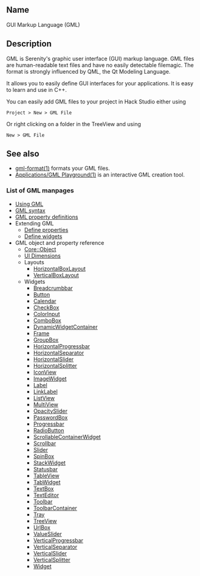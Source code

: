 ## Name

GUI Markup Language (GML)

## Description

GML is Serenity's graphic user interface (GUI) markup language. GML files are human-readable text files and have no easily detectable filemagic. The format is strongly influenced by QML, the Qt Modeling Language.

It allows you to easily define GUI interfaces for your applications. It is easy to learn and use in C++.

You can easily add GML files to your project in Hack Studio either using

`Project > New > GML File`

Or right clicking on a folder in the TreeView and using

`New > GML File`

## See also

-   [gml-format(1)](help://man/1/gml-format) formats your GML files.
-   [Applications/GML Playground(1)](help://man/1/Applications/GMLPlayground) is an interactive GML creation tool.

### List of GML manpages

-   [Using GML](help://man/5/GML/Usage)
-   [GML syntax](help://man/5/GML/Syntax)
-   [GML property definitions](help://man/5/GML/PropertyDefinitions)
-   Extending GML
    -   [Define properties](help://man/5/GML/Define-property)
    -   [Define widgets](help://man/5/GML/Define-widget)
-   GML object and property reference
    -   [Core::Object](help://man/5/GML/CoreObject)
    -   [UI Dimensions](help://man/5/GML/UI-Dimensions)
    -   Layouts
        -   [HorizontalBoxLayout](help://man/5/GML/Layout-HorizontalBoxLayout)
        -   [VerticalBoxLayout](help://man/5/GML/Layout-VerticalBoxLayout)
    -   Widgets
        -   [Breadcrumbbar](help://man/5/GML/Widget/Breadcrumbbar)
        -   [Button](help://man/5/GML/Widget/Button)
        -   [Calendar](help://man/5/GML/Widget/Calendar)
        -   [CheckBox](help://man/5/GML/Widget/CheckBox)
        -   [ColorInput](help://man/5/GML/Widget/ColorInput)
        -   [ComboBox](help://man/5/GML/Widget/ComboBox)
        -   [DynamicWidgetContainer](help://man/5/GML/Widget/DynamicWidgetContainer)
        -   [Frame](help://man/5/GML/Widget/Frame)
        -   [GroupBox](help://man/5/GML/Widget/GroupBox)
        -   [HorizontalProgressbar](help://man/5/GML/Widget/HorizontalProgressbar)
        -   [HorizontalSeparator](help://man/5/GML/Widget/HorizontalSeparator)
        -   [HorizontalSlider](help://man/5/GML/Widget/HorizontalSlider)
        -   [HorizontalSplitter](help://man/5/GML/Widget/HorizontalSplitter)
        -   [IconView](help://man/5/GML/Widget/IconView)
        -   [ImageWidget](help://man/5/GML/Widget/ImageWidget)
        -   [Label](help://man/5/GML/Widget/Label)
        -   [LinkLabel](help://man/5/GML/Widget/LinkLabel)
        -   [ListView](help://man/5/GML/Widget/ListView)
        -   [MultiView](help://man/5/GML/Widget/MultiView)
        -   [OpacitySlider](help://man/5/GML/Widget/OpacitySlider)
        -   [PasswordBox](help://man/5/GML/Widget/PasswordBox)
        -   [Progressbar](help://man/5/GML/Widget/Progressbar)
        -   [RadioButton](help://man/5/GML/Widget/RadioButton)
        -   [ScrollableContainerWidget](help://man/5/GML/Widget/ScrollableContainerWidget)
        -   [Scrollbar](help://man/5/GML/Widget/Scrollbar)
        -   [Slider](help://man/5/GML/Widget/Slider)
        -   [SpinBox](help://man/5/GML/Widget/SpinBox)
        -   [StackWidget](help://man/5/GML/Widget/StackWidget)
        -   [Statusbar](help://man/5/GML/Widget/Statusbar)
        -   [TableView](help://man/5/GML/Widget/TableView)
        -   [TabWidget](help://man/5/GML/Widget/TabWidget)
        -   [TextBox](help://man/5/GML/Widget/TextBox)
        -   [TextEditor](help://man/5/GML/Widget/TextEditor)
        -   [Toolbar](help://man/5/GML/Widget/Toolbar)
        -   [ToolbarContainer](help://man/5/GML/Widget/ToolbarContainer)
        -   [Tray](help://man/5/GML/Widget/Tray)
        -   [TreeView](help://man/5/GML/Widget/TreeView)
        -   [UrlBox](help://man/5/GML/Widget/UrlBox)
        -   [ValueSlider](help://man/5/GML/Widget/ValueSlider)
        -   [VerticalProgressbar](help://man/5/GML/Widget/VerticalProgressbar)
        -   [VerticalSeparator](help://man/5/GML/Widget/VerticalSeparator)
        -   [VerticalSlider](help://man/5/GML/Widget/VerticalSlider)
        -   [VerticalSplitter](help://man/5/GML/Widget/VerticalSplitter)
        -   [Widget](help://man/5/GML/Widget)
